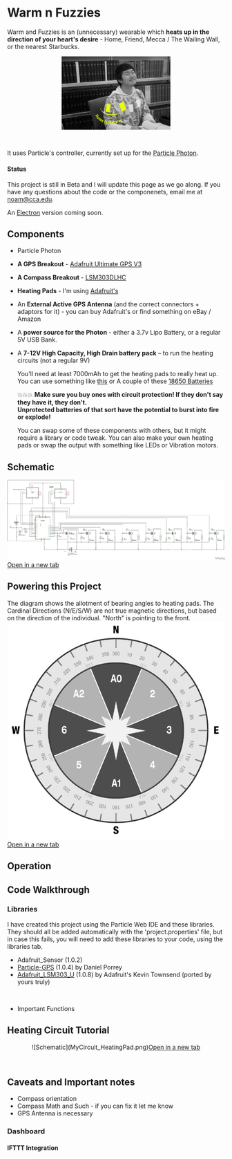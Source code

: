 # Warm n Fuzzies

Warm and Fuzzies is an (unnecessary) wearable which **heats up in the direction of your heart's desire** - Home, Friend, Mecca / The Wailing Wall, or the nearest Starbucks.
<p align="center">
<img src="reaji_warm.jpg" width="50%" align="center">
</p>
<br>

It uses Particle's controller, currently set up for the [Particle Photon](https://store.particle.io/collections/photon).

#### Status

This project is still in Beta and I will update this page as we go along.
If you have any questions about the code or the componenets, email me at noam@cca.edu.

An [Electron](https://store.particle.io/collections/electron) version coming soon. 

## Components
* Particle Photon
* **A GPS Breakout** - [Adafruit Ultimate GPS V3](https://www.adafruit.com/product/746)
* **A Compass Breakout** - [LSM303DLHC](https://www.adafruit.com/product/1120)
* **Heating Pads** - I'm using [Adafruit's](https://www.adafruit.com/product/1481)
* An **External Active GPS Antenna** (and the correct connectors + adaptors for it) - you can buy Adafruit's or find something on eBay / Amazon
* A **power source for the Photon** - either a 3.7v Lipo Battery, or a regular 5V USB Bank. 
* A **7-12V High Capacity, High Drain battery pack** – to run the heating circuits (not a regular 9V)

  You'll need at least 7000mAh to get the heating pads to really heat up. You can use something like [this](http://a.co/99Ji5B1) or A couple of these [18650 Batteries](http://a.co/b3cm1pK)

  :boom::boom::boom:  **Make sure you buy ones with circuit protection! If they don't say they have it, they don't.  
  Unprotected batteries of that sort have the potential to burst into fire or explode!**

  You can swap some of these components with others, but it might require a library or code tweak.
  You can also make your own heating pads or swap the output with something like LEDs or Vibration motors.


## Schematic
![Schematic](warm_schematic_v4.png)<a href="https://raw.githubusercontent.com/zomerfeld/warm_n_fuzzies/master/warm_schematic_v4.png" target="blank">Open in a new tab</a>
<br>

## Powering this Project
The diagram shows the allotment of bearing angles to heating pads. The Cardinal Directions (N/E/S/W) are not true magnetic directions, but based on the direction of the individual. "North" is pointing to the front. 
![Compass](compass_nums2.png)<a href="https://raw.githubusercontent.com/zomerfeld/warm_n_fuzzies/master/compass_nums2.png" target="blank">Open in a new tab</a>
<br>


## Operation


## Code Walkthrough
### Libraries 
I have created this project using the Particle Web IDE and these libraries. They should all be added automatically with the 'project.properties' file, but in case this fails, you will need to add these libraries to your code, using the libraries tab. 
* Adafruit_Sensor (1.0.2)
* [Particle-GPS](https://github.com/porrey/Particle-GPS) (1.0.4) by Daniel Porrey
* [Adafruit_LSM303_U](https://github.com/zomerfeld/Adafruit_LSM303_U) (1.0.8) by Adafruit's Kevin Townsend (ported by yours truly)  
<br>

* Important Functions

## Heating Circuit Tutorial
<p align="center">
![Schematic](MyCircuit_HeatingPad.png)<a href="https://raw.githubusercontent.com/zomerfeld/warm_n_fuzzies/master/MyCircuit_HeatingPad.png" target="blank">Open in a new tab</a>
</p>
<br>

## Caveats and Important notes
* Compass orientation
* Compass Math and Such - if you can fix it let me know 
* GPS Antenna is necessary 



### Dashboard

#### IFTTT Integration

